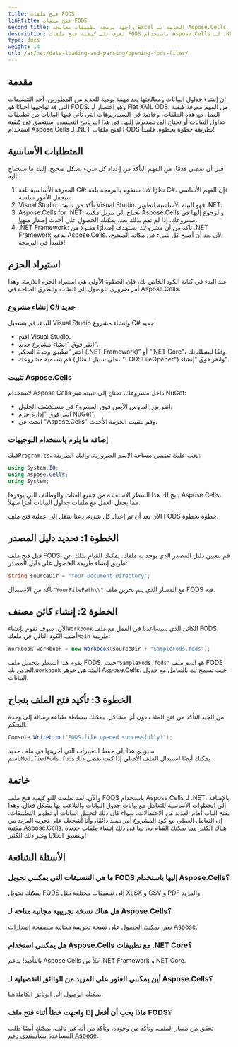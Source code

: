 ```yaml
---
title: فتح ملفات FODS
linktitle: فتح ملفات FODS
second_title: واجهة برمجة تطبيقات معالجة Excel الخاصة بـ Aspose.Cells .NET
description: تعرف على كيفية فتح ملفات FODS باستخدام Aspose.Cells لـ .NET من خلال هذا الدليل المفصل. مثالي للمطورين الذين يتطلعون إلى معالجة بيانات جداول البيانات بسلاسة.
type: docs
weight: 14
url: /ar/net/data-loading-and-parsing/opening-fods-files/
---
```

## مقدمة
إن إنشاء جداول البيانات ومعالجتها يعد مهمة يومية للعديد من المطورين. أحد التنسيقات التي قد تواجهها أحيانًا هو FODS، وهو اختصار لـ Flat XML ODS. من المهم معرفة كيفية العمل مع هذه الملفات، وخاصة في السيناريوهات التي تأتي فيها البيانات من تطبيقات جداول البيانات أو تحتاج إلى تصديرها إليها. في هذا البرنامج التعليمي، سنتعمق في كيفية استخدام Aspose.Cells لـ .NET لفتح ملفات FODS بطريقة خطوة بخطوة. فلنبدأ!
## المتطلبات الأساسية
قبل أن نمضي قدمًا، من المهم التأكد من إعداد كل شيء بشكل صحيح. إليك ما ستحتاج إليه:
1. المعرفة الأساسية بلغة C#: نظرًا لأننا سنقوم بالبرمجة بلغة C#، فإن الفهم الأساسي سيجعل الأمور سلسة.
2. Visual Studio: تأكد من تثبيت Visual Studio، فهو البيئة الأساسية لتطوير .NET.
3.  Aspose.Cells for .NET: تحتاج إلى تنزيل مكتبة Aspose.Cells والرجوع إليها في مشروعك. إذا لم تقم بذلك بعد، يمكنك الحصول على أحدث إصدار من[هنا](https://releases.aspose.com/cells/net/).
4. .NET Framework: تأكد من أن مشروعك يستهدف إصدارًا مقبولًا من .NET Framework يدعم Aspose.Cells.
الآن بعد أن أصبح كل شيء في مكانه الصحيح، فلنبدأ في البرمجة!
## استيراد الحزم
عند البدء في كتابة الكود الخاص بك، فإن الخطوة الأولى هي استيراد الحزم اللازمة. وهذا أمر ضروري للوصول إلى الفئات والطرق المتاحة في Aspose.Cells.
### إنشاء مشروع C# جديد
للبدء، قم بتشغيل Visual Studio وإنشاء مشروع C# جديد:
- افتح Visual Studio.
- انقر فوق "إنشاء مشروع جديد".
- اختر "تطبيق وحدة التحكم (.NET Framework)" أو ".NET Core"، وفقًا لمتطلباتك.
- قم بتسمية مشروعك (على سبيل المثال، "FODSFileOpener") وانقر فوق "إنشاء".
### تثبيت Aspose.Cells
لاستخدام Aspose.Cells داخل مشروعك، تحتاج إلى تثبيته عبر NuGet:
- انقر بزر الماوس الأيمن فوق المشروع في مستكشف الحلول.
- انقر فوق "إدارة حزم NuGet".
- ابحث عن "Aspose.Cells" وقم بتثبيت الحزمة الأحدث.
### إضافة ما يلزم باستخدام التوجيهات
 فيك`Program.cs`، يجب عليك تضمين مساحة الاسم الضرورية. وإليك الطريقة:
```csharp
using System.IO;
using Aspose.Cells;
using System;
```
يتيح لك هذا السطر الاستفادة من جميع الفئات والوظائف التي يوفرها Aspose.Cells، مما يجعل العمل مع ملفات جداول البيانات أمرًا سهلاً.

الآن بعد أن تم إعداد كل شيء، دعنا ننتقل إلى عملية فتح ملف FODS خطوة بخطوة.
## الخطوة 1: تحديد دليل المصدر
قبل فتح ملف FODS، قم بتعيين دليل المصدر الذي يوجد به ملفك. يمكنك القيام بذلك عن طريق إنشاء طريقة للحصول على دليل المصدر:
```csharp
string sourceDir = "Your Document Directory";
```
 تأكد من الاستبدال`"YourFilePath\\"` مع المسار الذي يتم تخزين ملف FODS فيه.
## الخطوة 2: إنشاء كائن مصنف
 الآن، سوف تقوم بإنشاء`Workbook` الكائن الذي سيساعدنا في العمل مع ملف FODS. أضف الكود التالي في ملفك`Main` طريقة:
```csharp
Workbook workbook = new Workbook(sourceDir + "SampleFods.fods");
```
 يقوم هذا السطر بتحميل ملف FODS، حيث`"SampleFods.fods"` هو اسم ملف FODS الخاص بك.`Workbook` الفئة هي جوهر Aspose.Cells، حيث تسمح لك بالتعامل مع جدول البيانات.
## الخطوة 3: تأكيد فتح الملف بنجاح
من الجيد التأكد من فتح الملف دون أي مشاكل. يمكنك ببساطة طباعة رسالة إلى وحدة التحكم:
```csharp
Console.WriteLine("FODS file opened successfully!");
```

 سيؤدي هذا إلى حفظ التغييرات التي أجريتها في ملف جديد باسم`ModifiedFods.fods`يمكنك أيضًا استبدال الملف الأصلي إذا كنت تفضل ذلك.
## خاتمة
والآن، لقد تعلمت للتو كيفية فتح ملف FODS باستخدام Aspose.Cells لـ .NET، بالإضافة إلى الخطوات الأساسية للتعامل مع بيانات جدول البيانات والتلاعب بها بشكل فعال. وهذا يفتح الباب أمام العديد من الاحتمالات، سواء كان ذلك لتحليل البيانات أو تطوير التطبيقات.
إن التعامل العملي مع كود المشروع أمر مفيد دائمًا، وأنا أشجعك على تجربة المزيد من مكتبة Aspose.Cells. هناك الكثير مما يمكنك القيام به، بما في ذلك إنشاء ملفات جديدة وتنسيق الخلايا وغير ذلك الكثير!
## الأسئلة الشائعة
### ما هي التنسيقات التي يمكنني تحويل FODS إليها باستخدام Aspose.Cells؟
يمكنك تحويل FODS إلى تنسيقات مختلفة مثل XLSX و CSV و PDF والمزيد.
### هل هناك نسخة تجريبية مجانية متاحة لـ Aspose.Cells؟
 نعم، يمكنك الحصول على نسخة تجريبية مجانية من[صفحة إصدارات Aspose](https://releases.aspose.com/).
### هل يمكنني استخدام Aspose.Cells مع تطبيقات .NET Core؟
بالتأكيد! يدعم Aspose.Cells كلاً من .NET Framework و.NET Core.
### أين يمكنني العثور على المزيد من الوثائق التفصيلية لـ Aspose.Cells؟
 يمكنك الوصول إلى الوثائق الكاملة[هنا](https://reference.aspose.com/cells/net/).
### ماذا يجب أن أفعل إذا واجهت خطأ أثناء فتح ملف FODS؟
 تحقق من مسار الملف، وتأكد من وجوده، وتأكد من أنه غير تالف. يمكنك أيضًا طلب المساعدة بشأن[منتدى دعم Aspose](https://forum.aspose.com/c/cells/9).